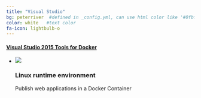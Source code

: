 ```yaml
---
title: "Visual Studio"
bg: peterriver  #defined in _config.yml, can use html color like '#0fbfcf'
color: white   #text color
fa-icon: lightbulb-o
---
```


#### [Visual Studio 2015 Tools for Docker](https://aka.ms/DockerToolsForVS)

<ul class="screenshot-images">
  <li>
      <img src="../img/misc/vs-deploy.png">
      <h3>Linux runtime environment</h3>
      <p>Publish web applications in a Docker Container</p>
  </li>
</ul>
